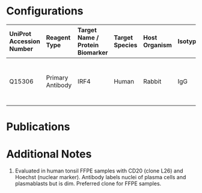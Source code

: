 # Configurations

| UniProt Accession Number   | Reagent Type     | Target Name / Protein Biomarker   | Target Species   | Host Organism   | Isotype   | Clonality   | Vendor   | Catalog Number   | Conjugate   | RRID   | Availability   | Method                 | Tissue Preservation   | Target Tissue   | Tissue State   | Detergent         | Antigen Retrieval Conditions                                  | Dye Inactivation Conditions   | Recommend   | Agree               | Disagree   | Contributor         | Notes       |
|:---------------------------|:-----------------|:----------------------------------|:-----------------|:----------------|:----------|:------------|:---------|:-----------------|:------------|:-------|:---------------|:-----------------------|:----------------------|:----------------|:---------------|:------------------|:--------------------------------------------------------------|:------------------------------|:------------|:--------------------|:-----------|:--------------------|:------------|
| Q15306                     | Primary Antibody | IRF4                              | Human            | Rabbit          | IgG       | EP5699      | Abcam    | ab252024         | AF647       | NA     | Stock          | Multiplexed 2D Imaging | FFPE                  | Tonsil          | NA             | 0.3% Triton-X-100 | pH 6 for 40 minutes at 95C (AR6 Akoya Biosciences AR600250ML) | NA                            | Yes         | 0000-0003-4379-8967 | NA         | 0000-0003-4379-8967 | [1](#notes) |

# Publications



# Additional Notes

<a name="notes"></a>
1. Evaluated in human tonsil FFPE samples with CD20 (clone L26) and Hoechst (nuclear marker). Antibody labels nuclei of plasma cells and plasmablasts but is dim. Preferred clone for FFPE samples.

